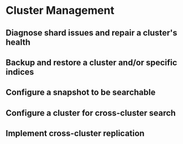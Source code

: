 # Cluster Management


## Diagnose shard issues and repair a cluster's health

## Backup and restore a cluster and/or specific indices

## Configure a snapshot to be searchable

## Configure a cluster for cross-cluster search

## Implement cross-cluster replication 

